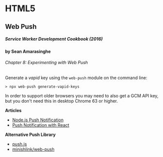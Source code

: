 # HTML5  

## Web Push
##### Service Worker Development Cookbook (2016)
__by Sean Amarasinghe__
###### Chapter 8: Experimenting with Web Push
Generate a _vapid_ key using the `web-push` module on the command line:  
```
> npx web-push generate-vapid-keys
```
In order to support older browsers you may need to also get a GCM API key, but you don't need this in desktop Chrome 63 or higher.  

__Articles__  
* [Node.js Push Notification](https://thecodebarbarian.com/sending-web-push-notifications-from-node-js.html)
* [Push Notification with React](https://medium.com/@jasminejacquelin/integrating-push-notifications-in-your-node-react-web-app-4e8d8190a52c#9a53)

__Alternative Push Library__
* [push.js](https://pushjs.org/)  
* [minishlink/web-push](https://github.com/web-push-libs/web-push-php)
